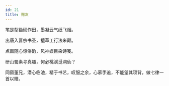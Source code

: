 ```yaml
---
id: 21
title: 赠友
---
```

笔是犁锄砚作田，墨凝云气纸飞烟。

出唐入晋宗书圣，擅草工行法米颠。

点画随心惊俗韵，风神娱目染诗笺。

研山蜀素寻真趣，何必桃溪觅洞仙？

<p class="note">同窗董兄，潜心临池，精于书艺，叹服之余，心慕手追，不能望其项背，做七律一首以赠。</p>
